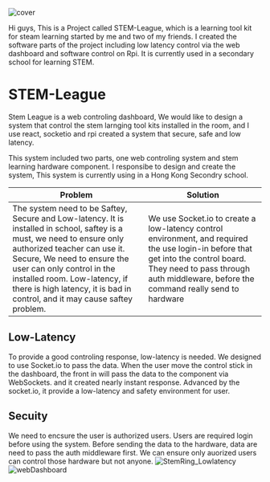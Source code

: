 
![cover](https://user-images.githubusercontent.com/86845927/165398689-4ab8e27d-5197-483a-8eca-bf85dd106087.png)

Hi guys, This is a Project called STEM-League, which is a learning tool kit for steam learning started by me and two of my friends. I created the software parts of the project including low latency control via the web dashboard and software control on Rpi. It is currently used in a secondary school for learning STEM. 

# STEM-League
Stem League is a web controling dashboard, We would like to design a system that control the stem larnging tool kits installed in the room, and I use react, socketio and rpi created a system that secure, safe and low latency.

This system included two parts, one web controling system and stem learning hardware component. I responsibe to design and create the system, This system is currently using in a Hong Kong Secondry school.

| Problem                                                                                                                                                                                                                                                                                                                           | Solution                                                                                                                                                                                                                  |
| --------------------------------------------------------------------------------------------------------------------------------------------------------------------------------------------------------------------------------------------------------------------------------------------------------------------------------- | ------------------------------------------------------------------------------------------------------------------------------------------------------------------------------------------------------------------------- |
| The system need to be Saftey, Secure and Low-latency. It is installed in school, saftey is a must, we need to ensure only authorized teacher can use it. Secure, We need to ensure the user can only control in the installed room. Low-latency, if there is high latency, it is bad in control, and it may cause saftey problem. | We use Socket.io to create a low-latency control environment, and required the use login-in before that get into the control board. They need to pass through auth middleware, before the command really send to hardware |

## Low-Latency

To provide a good controling response, low-latency is needed. We designed to use Socket.io to pass the data. When the user move the control stick in the dashboard, the front in will pass the data to the component via WebSockets. and it created nearly instant response. Advanced by the socket.io, it provide a low-latency and safety environment for user.

## Secuity

We need to encsure the user is authorized users. Users are required login before using the system. Before sending the data to the hardware, data are need to pass the auth middleware first. We can ensure only auorized users can control those hardware but not anyone.
![StemRing_Lowlatency](/assets/blog/stem-league/move_Left.gif)
![webDashboard](https://user-images.githubusercontent.com/86845927/183285445-93707b2d-1de7-4f67-8c3f-8a72448597ad.png)
